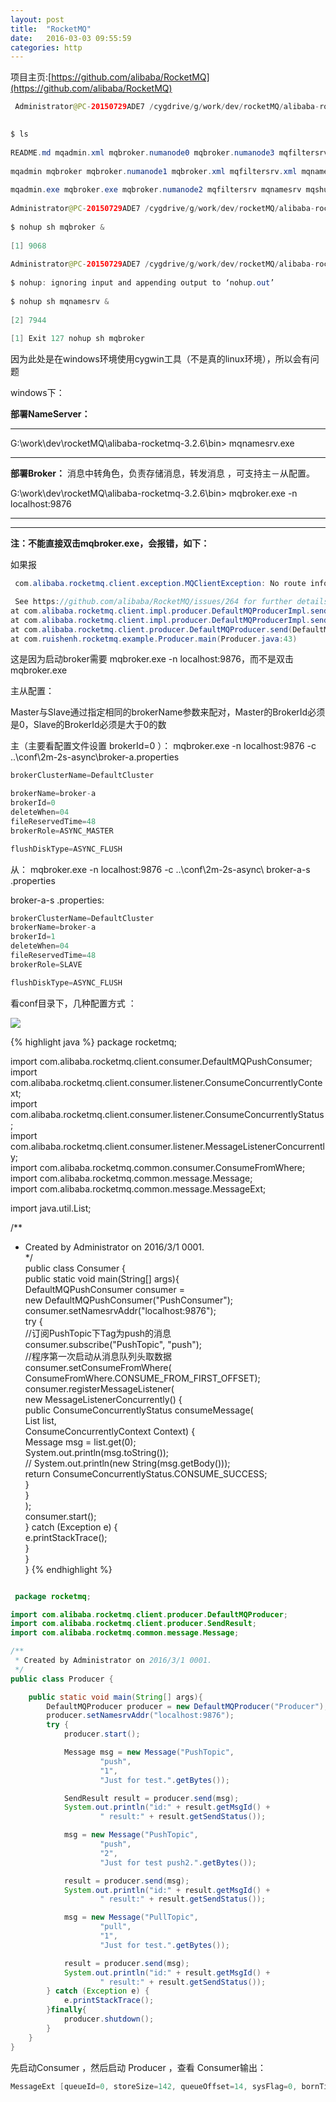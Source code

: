 ```yaml
---
layout: post
title:  "RocketMQ"
date:   2016-03-03 09:55:59
categories: http
---
```

项目主页:[https://github.com/alibaba/RocketMQ](https://github.com/alibaba/RocketMQ)

~~~ java
 Administrator@PC-20150729ADE7 /cygdrive/g/work/dev/rocketMQ/alibaba-rocketmq-3.2.6/bin

  
$ ls  
  
README.md mqadmin.xml mqbroker.numanode0 mqbroker.numanode3 mqfiltersrv.exe mqnamesrv.exe os.sh runserver.sh  
  
mqadmin mqbroker mqbroker.numanode1 mqbroker.xml mqfiltersrv.xml mqnamesrv.xml play.sh startfsrv.sh  
  
mqadmin.exe mqbroker.exe mqbroker.numanode2 mqfiltersrv mqnamesrv mqshutdown runbroker.sh tools.sh  
  
Administrator@PC-20150729ADE7 /cygdrive/g/work/dev/rocketMQ/alibaba-rocketmq-3.2.6/bin  
  
$ nohup sh mqbroker &   
  
[1] 9068  
  
Administrator@PC-20150729ADE7 /cygdrive/g/work/dev/rocketMQ/alibaba-rocketmq-3.2.6/bin  
  
$ nohup: ignoring input and appending output to ‘nohup.out’  
  
$ nohup sh mqnamesrv &   
  
[2] 7944  
  
[1] Exit 127 nohup sh mqbroker
~~~

因为此处是在windows环境使用cygwin工具（不是真的linux环境），所以会有问题

windows下：

**部署NameServer：**

****

 G:\work\dev\rocketMQ\alibaba-rocketmq-3.2.6\bin> mqnamesrv.exe

****

**部署Broker：** 消息中转角色，负责存储消息，转发消息 ，可支持主－从配置。

 G:\work\dev\rocketMQ\alibaba-rocketmq-3.2.6\bin> mqbroker.exe -n localhost:9876

****

****

 **注：不能直接双击mqbroker.exe，会报错，如下：**

 如果报
~~~ java
 com.alibaba.rocketmq.client.exception.MQClientException: No route info of this topic, PushTopic

 See https://github.com/alibaba/RocketMQ/issues/264 for further details.  
at com.alibaba.rocketmq.client.impl.producer.DefaultMQProducerImpl.sendDefaultImpl(DefaultMQProducerImpl.java:570)  
at com.alibaba.rocketmq.client.impl.producer.DefaultMQProducerImpl.send(DefaultMQProducerImpl.java:972)  
at com.alibaba.rocketmq.client.producer.DefaultMQProducer.send(DefaultMQProducer.java:109)  
at com.ruishenh.rocketmq.example.Producer.main(Producer.java:43)
~~~
 这是因为启动broker需要 mqbroker.exe -n localhost:9876，而不是双击 mqbroker.exe

 主从配置：

 Master与Slave通过指定相同的brokerName参数来配对，Master的BrokerId必须是0，Slave的BrokerId必须是大于0的数

 主（主要看配置文件设置 brokerId=0 ）： mqbroker.exe -n localhost:9876  -c ..\conf\2m-2s-async\broker-a.properties
~~~ java
brokerClusterName=DefaultCluster

brokerName=broker-a  
brokerId=0   
deleteWhen=04  
fileReservedTime=48  
brokerRole=ASYNC_MASTER

flushDiskType=ASYNC_FLUSH
~~~
 从： mqbroker.exe -n localhost:9876  -c ..\conf\2m-2s-async\ broker-a-s .properties

broker-a-s .properties:
~~~ java
brokerClusterName=DefaultCluster  
brokerName=broker-a  
brokerId=1  
deleteWhen=04  
fileReservedTime=48  
brokerRole=SLAVE

flushDiskType=ASYNC_FLUSH
~~~

 看conf目录下，几种配置方式 ：

<img src='{{ "/img/package.png" | prepend:site.baseurl }}'/>

 
{% highlight java %}
package rocketmq;  
  
import com.alibaba.rocketmq.client.consumer.DefaultMQPushConsumer;  
import com.alibaba.rocketmq.client.consumer.listener.ConsumeConcurrentlyContext;  
import com.alibaba.rocketmq.client.consumer.listener.ConsumeConcurrentlyStatus;  
import com.alibaba.rocketmq.client.consumer.listener.MessageListenerConcurrently;  
import com.alibaba.rocketmq.common.consumer.ConsumeFromWhere;  
import com.alibaba.rocketmq.common.message.Message;  
import com.alibaba.rocketmq.common.message.MessageExt;  
  
import java.util.List;  
  
/**  
 * Created by Administrator on 2016/3/1 0001.  
 */  
public class Consumer {  
    public static void main(String[] args){  
        DefaultMQPushConsumer consumer =  
                new DefaultMQPushConsumer("PushConsumer");  
        consumer.setNamesrvAddr("localhost:9876");  
        try {  
            //订阅PushTopic下Tag为push的消息  
            consumer.subscribe("PushTopic", "push");  
            //程序第一次启动从消息队列头取数据  
            consumer.setConsumeFromWhere(  
                    ConsumeFromWhere.CONSUME_FROM_FIRST_OFFSET);  
            consumer.registerMessageListener(  
                    new MessageListenerConcurrently() {  
                        public ConsumeConcurrentlyStatus consumeMessage(  
                                List<MessageExt> list,  
                                ConsumeConcurrentlyContext Context) {  
                            Message msg = list.get(0);  
                            System.out.println(msg.toString());  
//                            System.out.println(new String(msg.getBody()));  
                            return ConsumeConcurrentlyStatus.CONSUME_SUCCESS;  
                        }  
                    }  
            );  
            consumer.start();  
        } catch (Exception e) {  
            e.printStackTrace();  
        }  
    }  
}
{% endhighlight %}

~~~ java

 package rocketmq;

import com.alibaba.rocketmq.client.producer.DefaultMQProducer;
import com.alibaba.rocketmq.client.producer.SendResult;
import com.alibaba.rocketmq.common.message.Message;

/**
 * Created by Administrator on 2016/3/1 0001.
 */
public class Producer {

    public static void main(String[] args){
        DefaultMQProducer producer = new DefaultMQProducer("Producer");
        producer.setNamesrvAddr("localhost:9876");
        try {
            producer.start();

            Message msg = new Message("PushTopic",
                    "push",
                    "1",
                    "Just for test.".getBytes());

            SendResult result = producer.send(msg);
            System.out.println("id:" + result.getMsgId() +
                    " result:" + result.getSendStatus());

            msg = new Message("PushTopic",
                    "push",
                    "2",
                    "Just for test push2.".getBytes());

            result = producer.send(msg);
            System.out.println("id:" + result.getMsgId() +
                    " result:" + result.getSendStatus());

            msg = new Message("PullTopic",
                    "pull",
                    "1",
                    "Just for test.".getBytes());

            result = producer.send(msg);
            System.out.println("id:" + result.getMsgId() +
                    " result:" + result.getSendStatus());
        } catch (Exception e) {
            e.printStackTrace();
        }finally{
            producer.shutdown();
        }
    }
}
~~~
 先启动Consumer ，然后启动  Producer ，查看 Consumer输出：
~~~ java
MessageExt [queueId=0, storeSize=142, queueOffset=14, sysFlag=0, bornTimestamp=1456824370936, bornHost=/172.29.7.77:60084, storeTimestamp=1456824370949, storeHost=/172.29.7.77:10911, msgId=AC1D074D00002A9F000000000000175E, commitLogOffset=5982, bodyCRC=753746584, reconsumeTimes=0, preparedTransactionOffset=0, toString()=Message [topic=PushTopic, flag=0, properties={MIN_OFFSET=0, MAX_OFFSET=15, KEYS=1, WAIT=true, TAGS=push1}, body=14]]
~~~

[0]: https://github.com/alibaba/RocketMQ
[1]: ./alibaba-rocketmq-3.2.6.tar.gz
[2]: ./Image.png
